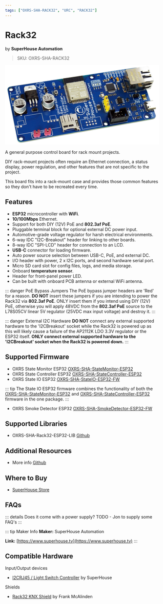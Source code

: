 ```yaml
---
tags: ["OXRS-SHA-RACK32", "URC", "RACK32"]
---
```

# Rack32
<p class="maker">by <b>SuperHouse Automation</b></p>

> SKU: OXRS-SHA-RACK32

<!-- Board Image -->
![SuperHouse Automation Rack32 ESP32 control board](/images/oxrs-rack32.jpg)

<!-- Board Description -->
A general purpose control board for rack mount projects.

DIY rack-mount projects often require an Ethernet connection, a status display, power regulation, and other features that are not specific to the project.

This board fits into a rack-mount case and provides those common features so they don't have to be recreated every time.

## Features

- **ESP32** microcontroller with **WiFi**.
- **10/100Mbps** Ethernet.
- Support for both DIY (12V) PoE and **802.3af PoE**.
- Pluggable terminal block for optional external DC power input.
- Automotive-grade voltage regulator for harsh electrical environments.
- 6-way IDC "I2C-Breakout" header for linking to other boards.
- 8-way IDC "SPI-LCD" header for connection to an LCD.
- **USB-C** connector for loading firmware.
- Auto power source selection between USB-C, PoE, and external DC.
- I/O header with power, 2 x I2C ports, and second hardware serial port.
- Micro SD card slot for config files, logs, and media storage.
- Onboard **temperature sensor**.
- Header for front-panel power LED.
- Can be built with onboard PCB antenna or external WiFi antenna.

::: danger PoE Bypass Jumpers
The PoE bypass jumper headers are 'Red' for a reason. **DO NOT** insert these jumpers if you are intending to power the Rack32 via **802.3af PoE**. ONLY insert them if you intend using DIY (12V) PoE, otherwise you will apply 48VDC from the **802.3af PoE** source to the L78S05CV linear 5V regulator (25VDC max input voltage) and destroy it.
:::

::: danger External I2C Hardware
**DO NOT** connect any external supported hardware to the 'I2CBreakout' socket while the Rack32 is powered up as this will likely cause a failure of the AP2112K LDO 3.3V regulator or the ESP32 itself. **ONLY connect external supported hardware to the 'I2CBreakout' socket when the Rack32 is powered down.**
:::

## Supported Firmware
- OXRS State Monitor ESP32 [OXRS-SHA-StateMonitor-ESP32](/docs/firmware/state-monitor-esp32.md)
- OXRS State Controller ESP32  [OXRS-SHA-StateController-ESP32](/docs/firmware/state-controller-esp32.md)
- OXRS State IO ESP32 [OXRS-SHA-StateIO-ESP32-FW](/docs/firmware/state-io-esp32.md)

::: tip
The State IO ESP32 firmware combines the functionality of both the [OXRS-SHA-StateMonitor-ESP32](/docs/firmware/state-monitor-esp32.md) and [OXRS-SHA-StateController-ESP32](/docs/firmware/state-controller-esp32.md) firmware in the one package.
:::

- OXRS Smoke Detector ESP32 [OXRS-SHA-SmokeDetector-ESP32-FW](/docs/firmware/smoke-detector-esp32.md)

## Supported Libraries
- OXRS-SHA-Rack32-ESP32-LIB [Github](https://github.com/SuperHouse/OXRS-SHA-Rack32-ESP32-LIB)

## Additional Resources
- More info [Github](https://github.com/SuperHouse/RACK32)

## Where to Buy
- [SuperHouse Store](https://www.superhouse.tv/product/rack32-universal-rack-controller-board/)

## FAQs
::: details Does it come with a power supply?
TODO - Jon to supply some FAQ's
:::

::: tip Maker Info
**Maker:** SuperHouse Automation

**Link:** [https://www.superhouse.tv](https://www.superhouse.tv)
:::

## Compatible Hardware
Input/Output devices
* [I2CRJ45 / Light Switch Controller](/docs/hardware/input-devices/I2CRJ45.md) by SuperHouse

Shields
* [Rack32 KNX Shield](/docs/hardware/shields/rack32-knx-shield.md) by Frank McAlinden
